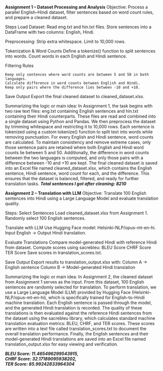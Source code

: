 **Assignment 1 – Dataset Processing and Analysis**
Objective: Process a parallel English–Hindi dataset, filter sentences based on word count rules, and prepare a cleaned dataset.


Steps
Load Dataset: 
    Read eng.txt and hin.txt files.
    Store sentences into a DataFrame with two columns: English, Hindi.

Preprocessing: 
    Strip extra whitespace.
    Limit to 10,000 rows.

Tokenization & Word Counts
    Define a tokenize() function to split sentences into words.
    Count words in each English and Hindi sentence.

Filtering Rules

    Keep only sentences where word counts are between 5 and 50 in both languages.
    Calculate difference in word counts between English and Hindi.
    Keep only pairs where the difference lies between -10 and +10.

Save Output
    Export the final cleaned dataset to cleaned_dataset.xlsx.


Summarizing the logic or main idea:
In Assignment 1, the task begins with two raw text files: eng.txt containing English sentences and hin.txt containing their Hindi counterparts. 
These files are read and combined into a single dataset using Python and Pandas. We then preprocess the dataset by trimming whitespace and restricting it to 10,000 rows. 
Each sentence is tokenized using a custom tokenize() function to split text into words while removing punctuation. For every English and Hindi sentence, word counts are calculated. 
To maintain consistency and remove extreme cases, only those sentence pairs are retained where both English and Hindi word counts lie between 5 and 50. 
Additionally, the difference in word counts between the two languages is computed, and only those pairs with a difference between -10 and +10 are kept. 
The final cleaned dataset is saved into an Excel file named cleaned_dataset.xlsx, which contains the English sentence, Hindi sentence, word count for each, and the difference. 
This ensures that the dataset is balanced, filtered, and ready for further translation tasks.
     ***Total sentences I got after cleaning: 8210***


**Assignment 2 – Translation with LLM**
Objective: Translate 100 English sentences into Hindi using a Large Language Model and evaluate translation quality.

Steps:
Select Sentences
    Load cleaned_dataset.xlsx from Assignment 1.
    Randomly select 100 English sentences.

Translate with LLM
    Use Hugging Face model: Helsinki-NLP/opus-mt-en-hi.
    Input English → Output Hindi translation.

Evaluate Translations
    Compare model-generated Hindi with reference Hindi from dataset.
    Compute scores using sacrebleu:
      BLEU Score
      CHRF Score
      TER Score
    Save scores in translation_scores.txt.

Save Output
    Export results to translation_output.xlsx with:
    Column A → English sentence
    Column B → Model-generated Hindi translation

Summarizing the logic or main idea:
In Assignment 2, the cleaned dataset from Assignment 1 serves as the input. From this dataset, 100 English sentences are randomly selected for translation. 
To perform translation, we use a Large Language Model (LLM) provided by Hugging Face (Helsinki-NLP/opus-mt-en-hi), which is specifically trained for English-to-Hindi machine translation. 
Each English sentence is passed through the model, and the generated Hindi translation is recorded. The quality of these translations is then evaluated against the reference Hindi sentences 
from the dataset using the sacrebleu library, which calculates standard machine translation evaluation metrics: BLEU, CHRF, and TER scores. These scores are written into a text file called translation_scores.txt 
to document the overall translation performance. Finally, the English sentences and their model-generated Hindi translations are saved into an Excel file named translation_output.xlsx for easy 
viewing and verification.





***BLEU Score: 11.465496299543915,   
CHRF Score: 32.17189095938202,   
TER Score: 85.99242833964304***


